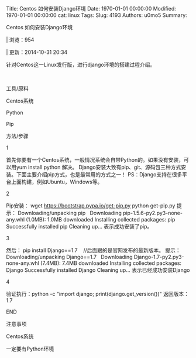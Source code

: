 Title: Centos 如何安装Django环境
Date: 1970-01-01 00:00:00
Modified: 1970-01-01 00:00:00
cat: linux
Tags: 
Slug: 4193
Authors: u0mo5 
Summary: 


Centos 如何安装Django环境


|
浏览：954

|
更新：2014-10-31 20:34







针对Centos这一Linux发行版，进行django环境的搭建过程介绍。



 






工具/原料



Centos系统


Python


Pip






方法/步骤


1

首先你要有一个Centos系统，一般情况系统会自带Python的。如果没有安装，可以用yum install python 解决。
Django安装大致有pip、git、源码包三种方式安装。下面主要介绍pip方式，也是最常用的方式之一！
PS：Django支持在很多平台上面构建，例如Ubuntu，Windows等。



2

Pip安装：
wget https://bootstrap.pypa.io/get-pip.py
python get-pip.py
提示：
Downloading/unpacking pip
  Downloading pip-1.5.6-py2.py3-none-any.whl (1.0MB): 1.0MB downloaded
Installing collected packages: pip
Successfully installed pip
Cleaning up...
表示成功安装了pip。



3

然后：
pip install Django==1.7    //后面跟的是官网发布的最新版本。
提示：
Downloading/unpacking Django==1.7
  Downloading Django-1.7-py2.py3-none-any.whl (7.4MB): 7.4MB downloaded
Installing collected packages: Django
Successfully installed Django
Cleaning up...
表示已经成功安装Django



4

验证执行：python -c "import django; print(django.get_version())"
返回版本：1.7




END





注意事项



Centos系统


一定要有Python环境





